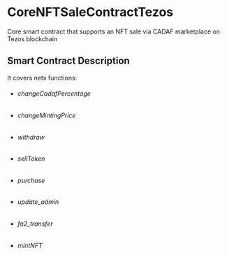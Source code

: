 # CoreNFTSaleContractTezos
Core smart contract that supports an NFT sale via CADAF marketplace on Tezos blockchain

## Smart Contract Description
It covers netx functions:

- ######  changeCadafPercentage

- ######  changeMintingPrice

- ######  withdraw

- ######  sellToken 

- ######  purchase

- ######   update_admin

- ######   fa2_transfer

- ######   mintNFT
